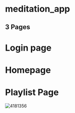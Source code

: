 # meditation_app

## 3 Pages

# Login page
# Homepage
# Playlist Page

![4181356](https://user-images.githubusercontent.com/62948764/120060846-cd210080-c079-11eb-80a9-638d732f5a2e.jpg)
